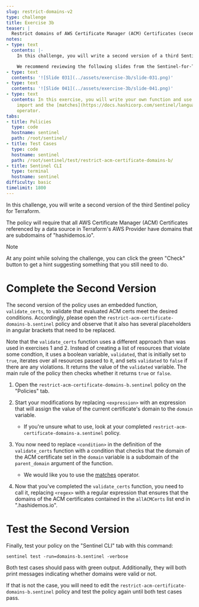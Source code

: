 ```yaml
---
slug: restrict-domains-v2
type: challenge
title: Exercise 3b
teaser: |
  Restrict domains of AWS Certificate Manager (ACM) Certificates (second version).
notes:
- type: text
  contents: |-
    In this challenge, you will write a second version of a third Sentinel policy for Terraform.

    We recommend reviewing the following slides from the Sentinel-for-Terraform-v4.pptx presentation.
- type: text
  contents: '![Slide 031](../assets/exercise-3b/slide-031.png)'
- type: text
  contents: '![Slide 041](../assets/exercise-3b/slide-041.png)'
- type: text
  contents: In this exercise, you will write your own function and use the [tfstate/v2](https://www.terraform.io/docs/cloud/sentinel/import/tfstate-v2.html)
    import and the [matches](https://docs.hashicorp.com/sentinel/language/spec/#matches-operator)
    operator.
tabs:
- title: Policies
  type: code
  hostname: sentinel
  path: /root/sentinel/
- title: Test Cases
  type: code
  hostname: sentinel
  path: /root/sentinel/test/restrict-acm-certificate-domains-b/
- title: Sentinel CLI
  type: terminal
  hostname: sentinel
difficulty: basic
timelimit: 1800
---
```

<style>
  v {
    display: inline-flex;
    color: white;
    background-color: rgb(17, 158, 111);
    align-items: center;
    justify-content: center;
    font-size: 14px;
    padding: 10px;
    border-radius: 2px;
    height: 24px;
  }
  t {
    display: inline-flex;
    border-radius: 5px;
    background-color: rgba(30,38,55,1);
    color: rgba(151,159,175,1);
    padding: 2px 10px 2px 5px;
    font-size: 14px;
    letter-spacing: 1.2px;
    justify-content: center;
    height: 24px;
    align-items: center;
  }
  t > a img {
    display: inline-block;
    max-height: 24px;
  }
  c {
    display: flex;
    justify-content: center;
    border-radius: 5px;
    background-color: black;
  }
  c > img {
    max-width: 200px;
    max-height: 200px;
  }
</style>

In this challenge, you will write a second version of the third Sentinel policy for Terraform.

The policy will require that all AWS Certificate Manager (ACM) Certificates referenced by a data source in Terraform's AWS Provider have domains that are subdomains of "hashidemos.io".

> [!NOTE]
> At any point while solving the challenge, you can click the green "Check" button to get a hint suggesting something that you still need to do.

Complete the Second Version
===
The second version of the policy uses an embedded function, `validate_certs`, to validate that evaluated ACM certs meet the desired conditions. Accordingly, please open the `restrict-acm-certificate-domains-b.sentinel` policy and observe that it also has several placeholders in angular brackets that need to be replaced.

Note that the `validate_certs` function uses a different approach than was used in exercises 1 and 2. Instead of creating a list of resources that violate some condtion, it uses a boolean variable, `validated`, that is initially set to `true`, iterates over all resources passed to it, and sets `validated` to `false` if there are any violations. It returns the value of the `validated` variable. The main rule of the policy then checks whether it returns `true` or `false`.

1. Open the `restrict-acm-certificate-domains-b.sentinel` policy on the "Policies" tab.

2. Start your modifications by replacing `<expression>` with an expression that will assign the value of the current certificate's domain to the `domain` variable.
    - If you're unsure what to use, look at your completed `restrict-acm-certificate-domains-a.sentinel` policy.

3. You now need to replace `<condition>` in the definition of the `validate_certs` function with a condition that checks that the domain of the ACM certificate set in the `domain` variable is a subdomain of the `parent_domain` argument of the function.
    - We would like you to use the [matches](https://docs.hashicorp.com/sentinel/language/spec/#matches-operator) operator.

4. Now that you've completed the `validate_certs` function, you need to call it, replacing `<regex>` with a regular expression that ensures that the domains of the ACM certificates contained in the `allACMCerts` list end in ".hashidemos.io".

Test the Second Version
===
Finally, test your policy on the "Sentinel CLI" tab with this command:
```
sentinel test -run=domains-b.sentinel -verbose
```

Both test cases should pass with green output. Additionally, they will both print messages indicating whether domains were valid or not.

If that is not the case, you will need to edit the `restrict-acm-certificate-domains-b.sentinel` policy and test the policy again until both test cases pass.
